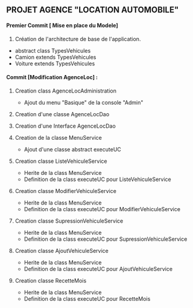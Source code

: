 ## PROJET AGENCE "LOCATION AUTOMOBILE"



#### Premier Commit [ Mise en place du Modele]

1. Création de l'architecture de base de l'application.
* abstract class TypesVehicules 
 * Camion extends TypesVehicules
 * Voiture extends TypesVehicules
 
#### Commit [Modification AgenceLoc] : 
1. Creation class AgenceLocAdministration
	* Ajout du menu "Basique" de la console "Admin"	

2. Creation d'une classe AgenceLocDao 

3. Creation d'une Interface AgenceLocDao

4. Creation de la classe MenuService
	* Ajout d'une classe abstract executeUC

5. Creation classe ListeVehiculeService
	* Herite de la class MenuService
	* Definition de la class executeUC pour ListeVehiculeService

6. Creation classe ModifierVehiculeService
	* Herite de la class MenuService
	* Definition de la class executeUC pour ModifierVehiculeService

7. Creation classe SupressionVehiculeService
	* Herite de la class MenuService
	* Definition de la class executeUC pour SupressionVehiculeService

8. Creation classe AjoutVehiculeService
	* Herite de la class MenuService
	* Definition de la class executeUC pour AjoutVehiculeService

9. Creation classe RecetteMois
	* Herite de la class MenuService
	* Definition de la class executeUC pour RecetteMois
